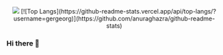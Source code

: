 <p align="center">  
  <img src="https://github-readme-stats.vercel.app/api?username=gergeorg&show_icons=true&count_private=true&theme=dracula">
  [![Top Langs](https://github-readme-stats.vercel.app/api/top-langs/?username=gergeorg)](https://github.com/anuraghazra/github-readme-stats)
</p>

### Hi there 👋

<!--
**gergeorg/gergeorg** is a ✨ _special_ ✨ repository because its `README.md` (this file) appears on your GitHub profile.

Here are some ideas to get you started:

- 🔭 I’m currently working on ...
- 🌱 I’m currently learning ...
- 👯 I’m looking to collaborate on ...
- 🤔 I’m looking for help with ...
- 💬 Ask me about ...
- 📫 How to reach me: ...
- 😄 Pronouns: ...
- ⚡ Fun fact: ...
-->
